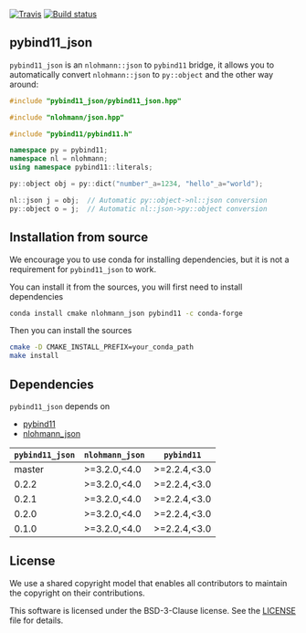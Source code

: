 [![Travis](https://travis-ci.org/pybind/pybind11_json.svg?branch=master)](https://travis-ci.org/pybind/pybind11_json)
[![Build status](https://ci.appveyor.com/api/projects/status/d31t6dytkfm28tfo?svg=true)](https://ci.appveyor.com/project/pybind/pybind11-json/branch/master)

## pybind11_json

`pybind11_json` is an `nlohmann::json` to `pybind11` bridge, it allows you to automatically convert `nlohmann::json` to `py::object` and the other way around:

```CPP
#include "pybind11_json/pybind11_json.hpp"

#include "nlohmann/json.hpp"

#include "pybind11/pybind11.h"

namespace py = pybind11;
namespace nl = nlohmann;
using namespace pybind11::literals;

py::object obj = py::dict("number"_a=1234, "hello"_a="world");

nl::json j = obj;  // Automatic py::object->nl::json conversion
py::object o = j;  // Automatic nl::json->py::object conversion
```

## Installation from source

We encourage you to use conda for installing dependencies, but it is not a requirement for `pybind11_json` to work.

You can install it from the sources, you will first need to install dependencies

```bash
conda install cmake nlohmann_json pybind11 -c conda-forge
```

Then you can install the sources

```bash
cmake -D CMAKE_INSTALL_PREFIX=your_conda_path
make install
```

## Dependencies

``pybind11_json`` depends on

 - [pybind11](https://github.com/pybind/pybind11)
 - [nlohmann_json](https://github.com/nlohmann/json)


| `pybind11_json`| `nlohmann_json` | `pybind11`      |
|----------------|-----------------|-----------------|
|  master        | >=3.2.0,<4.0    | >=2.2.4,<3.0    |
|  0.2.2         | >=3.2.0,<4.0    | >=2.2.4,<3.0    |
|  0.2.1         | >=3.2.0,<4.0    | >=2.2.4,<3.0    |
|  0.2.0         | >=3.2.0,<4.0    | >=2.2.4,<3.0    |
|  0.1.0         | >=3.2.0,<4.0    | >=2.2.4,<3.0    |


## License

We use a shared copyright model that enables all contributors to maintain the
copyright on their contributions.

This software is licensed under the BSD-3-Clause license. See the [LICENSE](LICENSE) file for details.
